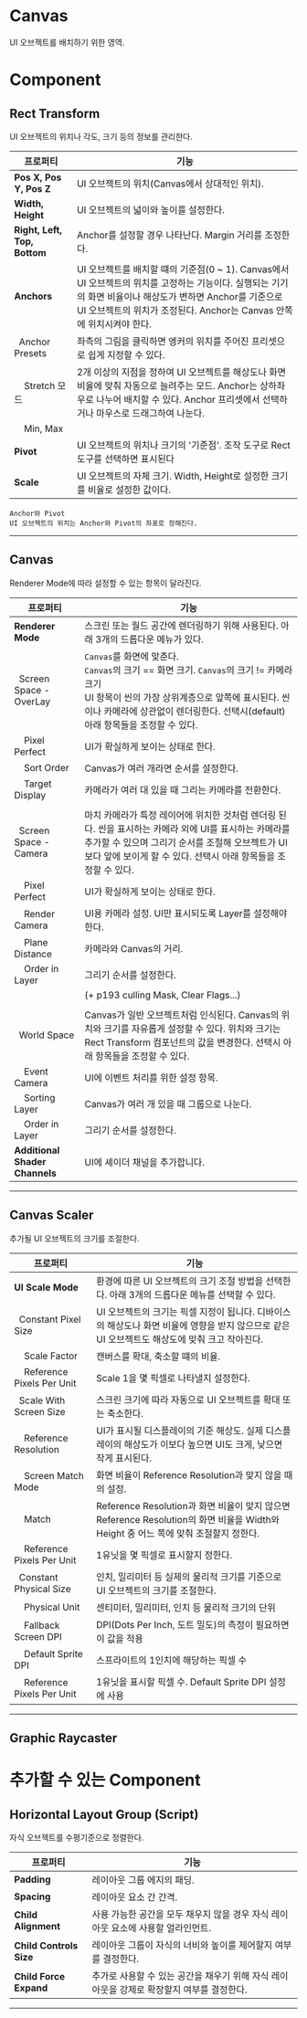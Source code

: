 # Canvas
UI 오브젝트를 배치하기 위한 영역.

# Component

## Rect Transform
UI 오브젝트의 위치나 각도, 크기 등의 정보를 관리한다.

프로퍼티     |기능 
--------------------------------|--
__Pos X, Pos Y, Pos Z__         | UI 오브젝트의 위치(Canvas에서 상대적인 위치).
__Width, Height__ | UI 오브젝트의 넓이와 높이를 설정한다.
__Right, Left, Top, Bottom__    | Anchor를 설정할 경우 나타난다. Margin 거리를 조정한다.
__Anchors__                     | UI 오브젝트를 배치할 떄의 기준점(0 ~ 1). Canvas에서 UI 오브젝트의 위치를 고정하는 기능이다. 실행되는 기기의 화면 비율이나 해상도가 변하면 Anchor를 기준으로 UI 오브젝트의 위치가 조정된다. Anchor는 Canvas 안쪽에 위치시켜야 한다. 
&nbsp;&nbsp;Anchor Presets      | 좌측의 그림을 클릭하면 엥커의 위치를 주어진 프리셋으로 쉽게 지정할 수 있다.
&nbsp;&nbsp;&nbsp;&nbsp;Stretch 모드        | 2개 이상의 지점을 정하여 UI 오브젝트를 해상도나 화면 비율에 맞춰 자동으로 늘려주는 모드. Anchor는 상하좌우로 나누어 배치할 수 있다. Anchor 프리셋에서 선택하거나 마우스로 드래그하여 나눈다.
&nbsp;&nbsp;&nbsp;&nbsp;Min, Max            | 
__Pivot__                       | UI 오브젝트의 위치나 크기의 '기준점'. 조작 도구로 Rect 도구를 선택하면 표시된다
__Scale__                       | UI 오브젝트의 자체 크기. Width, Height로 설정한 크기를 비율로 설정한 값이다.

    Anchor와 Pivot  
    UI 오브젝트의 위치는 Anchor와 Pivot의 좌표로 정해진다.
- - -



## Canvas
Renderer Mode에 따라 설정할 수 있는 항목이 달라진다.

&nbsp;&nbsp;&nbsp;프로퍼티&nbsp;&nbsp;&nbsp; | 기능
----------------|------------------
__Renderer Mode__| 스크린 또는 월드 공간에 렌더링하기 위해 사용된다. 아래 3개의 드롭다운 메뉴가 있다.
&nbsp;&nbsp;Screen Space - OverLay  | `Canvas`를 화면에 맞춘다.<br> `Canvas`의 크기 == 화면 크기. `Canvas`의 크기 != 카메라 크기<br> UI 항목이 씬의 가장 상위계층으로 앞쪽에 표시된다. 씬이나 카메라에 상관없이 렌더링한다. 선택시(default) 아래 항목들을 조정할 수 있다.
&nbsp;&nbsp;&nbsp;&nbsp;Pixel Perfect       | UI가 확실하게 보이는 상태로 한다.
&nbsp;&nbsp;&nbsp;&nbsp;Sort Order          |Canvas가 여러 개라면 순서를 설정한다.
&nbsp;&nbsp;&nbsp;&nbsp;Target Display      |카메라가 여러 대 있을 때 그리는 카메라를 전환한다.
||
&nbsp;&nbsp;Screen Space - Camera   | 마치 카메라가 특정 레이어에 위치한 것처럼 렌더링 된다. 씬을 표시하는 카메라 외에 UI를 표시하는 카메라를 추가할 수 있으며 그리기 순서를 조절해 오브젝트가 UI보다 앞에 보이게 할 수 있다. 선택시 아래 항목들을 조정할 수 있다.
&nbsp;&nbsp;&nbsp;&nbsp;Pixel Perfect       |UI가 확실하게 보이는 상태로 한다.
&nbsp;&nbsp;&nbsp;&nbsp;Render Camera       |UI용 카메라 설정. UI만 표시되도록 Layer를 설정해야 한다.
&nbsp;&nbsp;&nbsp;&nbsp;Plane Distance      |카메라와 Canvas의 거리.
&nbsp;&nbsp;&nbsp;&nbsp;Order in Layer      |그리기 순서를 설정한다.
||(+ p193 culling Mask, Clear Flags...)
||
&nbsp;&nbsp;World Space | Canvas가 일반 오브젝트처럼 인식된다. Canvas의 위치와 크기를 자유롭게 설정할 수 있다. 위치와 크기는 Rect Transform 컴포넌트의 값을 변경한다.  선택시 아래 항목들을 조정할 수 있다.
&nbsp;&nbsp;&nbsp;&nbsp;Event Camera        | UI에 이벤트 처리를 위한 설정 항목.
&nbsp;&nbsp;&nbsp;&nbsp;Sorting Layer       | Canvas가 여러 개 있을 때 그룹으로 나눈다.
&nbsp;&nbsp;&nbsp;&nbsp;Order in Layer      |그리기 순서를 설정한다.
__Additional Shader Channels__      | UI에 셰이더 채널을 추가합니다.
- - -



## Canvas Scaler
추가될 UI 오브젝트의 크기를 조절한다.

프로퍼티   |기능 
---------------------|----------
__UI Scale Mode__|환경에 따른 UI 오브젝트의 크기 조절 방법을 선택한다. 아래 3개의 드롭다운 메뉴를 선택할 수 있다.
&nbsp;&nbsp;Constant Pixel Size| UI 오브젝트의 크기는 픽셀 지정이 됩니다. 디바이스의 해상도나 화면 비율에 영향을 받지 않으므로 같은 UI 오브젝트도 해상도에 맞춰 크고 작아진다.
&nbsp;&nbsp;&nbsp;&nbsp;Scale Factor                |캔버스를 확대, 축소할 떄의 비율.        
&nbsp;&nbsp;&nbsp;&nbsp;Reference Pixels Per Unit   |Scale 1을 몇 픽셀로 나타낼지 설정한다.
&nbsp;&nbsp;Scale With Screen Size                  | 스크린 크기에 따라 자동으로 UI 오브젝트를 확대 또는 축소한다.
&nbsp;&nbsp;&nbsp;&nbsp;Reference Resolution        |UI가 표시될 디스플레이의 기준 해상도. 실제 디스플레이의 해상도가 이보다 높으면 UI도 크게, 낮으면 작게 표시된다.|
&nbsp;&nbsp;&nbsp;&nbsp;Screen Match Mode           |화면 비율이 Reference Resolution과 맞지 않을 때의 설정.|
&nbsp;&nbsp;&nbsp;&nbsp;Match                       |Reference Resolution과 화면 비율이 맞지 않으면 Reference Resolution의 화면 비율을 Width와 Height 중 어느 쪽에 맞춰 조절할지 정한다.|
&nbsp;&nbsp;&nbsp;&nbsp;Reference Pixels Per Unit   |1유닛을 몇 픽셀로 표시할지 정한다.
&nbsp;&nbsp;Constant Physical Size                  | 인치, 밀리미터 등 실제의 물리적 크기를 기준으로 UI 오브젝트의 크기를 조절한다.
&nbsp;&nbsp;&nbsp;&nbsp;Physical Unit               |센티미터, 밀리미터, 인치 등 물리적 크기의 단위|
&nbsp;&nbsp;&nbsp;&nbsp;Fallback Screen DPI         |DPI(Dots Per Inch, 도트 밀도)의 측정이 필요하면 이 값을 적용|
&nbsp;&nbsp;&nbsp;&nbsp;Default Sprite DPI          |스프라이트의 1인치에 해당하는 픽셀 수|
&nbsp;&nbsp;&nbsp;&nbsp;Reference Pixels Per Unit   |1유닛을 표시할 픽셀 수. Default Sprite DPI 설정에 사용|
- - -



## Graphic Raycaster


# 추가할 수 있는 Component
## Horizontal Layout Group (Script)
자식 오브젝트를 수평기준으로 정렬한다.

프로퍼티|기능|
--|--
__Padding__ | 레이아웃 그룹 에지의 패딩.
__Spacing__ | 레이아웃 요소 간 간격.
__Child Alignment__ | 사용 가능한 공간을 모두 채우지 않을 경우 자식 레이아웃 요소에 사용할 얼라인먼트.
__Child Controls Size__ | 레이아웃 그룹이 자식의 너비와 높이를 제어할지 여부를 결정한다.
__Child Force Expand__ | 추가로 사용할 수 있는 공간을 채우기 위해 자식 레이아웃을 강제로 확장할지 여부를 결정한다.

- - -